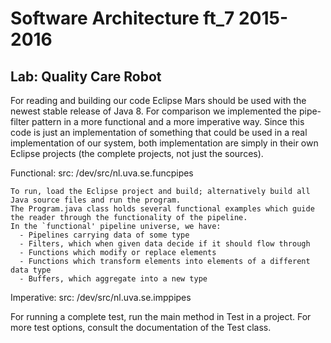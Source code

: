 # Software Architecture ft_7 2015-2016
## Lab: Quality Care Robot

For reading and building our code Eclipse Mars should be used with the newest stable release of Java 8.
For comparison we implemented the pipe-filter pattern in a more functional and a more imperative way. Since this code is just an implementation of something that could be used in a real implementation of our system, both implementation are simply in their own Eclipse projects (the complete projects, not just the sources).

Functional:
	src: /dev/src/nl.uva.se.funcpipes

	To run, load the Eclipse project and build; alternatively build all Java source files and run the program.
	The Program.java class holds several functional examples which guide the reader through the functionality of the pipeline.
	In the `functional' pipeline universe, we have:
	  - Pipelines carrying data of some type
	  - Filters, which when given data decide if it should flow through
	  - Functions which modify or replace elements
	  - Functions which transform elements into elements of a different data type
	  - Buffers, which aggregate into a new type

Imperative:
	src: /dev/src/nl.uva.se.imppipes

For running  a complete test, run the main method in Test in a project. For more test options, consult the documentation of the Test class.